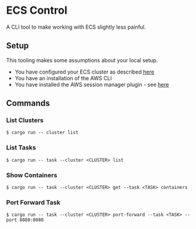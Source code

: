 # ECS Control

A CLI tool to make working with ECS slightly less painful.

## Setup

This tooling makes some assumptions about your local setup.

* You have configured your ECS cluster as described [here](https://docs.aws.amazon.com/AmazonECS/latest/developerguide/ecs-exec.html#ecs-exec-prerequisites)
* You have an installation of the AWS CLI
* You have installed the AWS session manager plugin - see [here](https://docs.aws.amazon.com/systems-manager/latest/userguide/session-manager-working-with-install-plugin.html)

## Commands

### List Clusters

```
$ cargo run -- cluster list
```

### List Tasks

```
$ cargo run -- task --cluster <CLUSTER> list
```

### Show Containers

```
$ cargo run -- task --cluster <CLUSTER> get --task <TASK> containers
```

### Port Forward Task

```
$ cargo run -- task --cluster <CLUSTER> port-forward --task <TASK> --port 8080:8080
```
